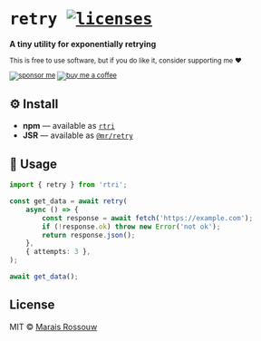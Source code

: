 <div align="left">

<samp>

# retry [![licenses](https://licenses.dev/b/npm/rtri?style=dark)](https://licenses.dev/npm/rtri)

</samp>

**A tiny utility for exponentially retrying**

<sup>

This is free to use software, but if you do like it, consider supporting me ❤️

[![sponsor me](https://badgen.net/badge/icon/sponsor?icon=github&label&color=gray)](https://github.com/sponsors/maraisr)
[![buy me a coffee](https://badgen.net/badge/icon/buymeacoffee?icon=buymeacoffee&label&color=gray)](https://www.buymeacoffee.com/marais)

</sup>

</div>

## ⚙️ Install

- **npm** — available as [`rtri`](https://www.npmjs.com/package/rtri)
- **JSR** — available as [`@mr/retry`](https://jsr.io/@mr/retry)

## 🚀 Usage

```ts
import { retry } from 'rtri';

const get_data = await retry(
	async () => {
		const response = await fetch('https://example.com');
		if (!response.ok) throw new Error('not ok');
		return response.json();
	},
	{ attempts: 3 },
);

await get_data();
```

## License

MIT © [Marais Rossouw](https://marais.io)
